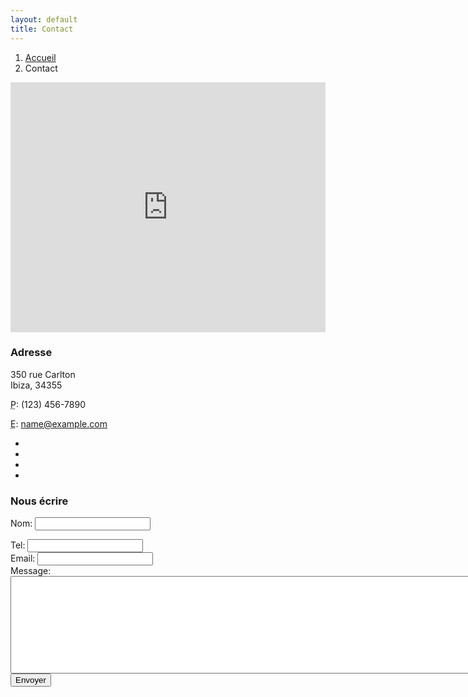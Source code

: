```yaml
---
layout: default
title: Contact
---
```



<!-- Page Content -->
<div class="container">

<!-- Page Heading/Breadcrumbs -->
<div class="row">
<div class="col-lg-12">
<ol class="breadcrumb">
    <li><a href="index.html">Accueil</a>
    </li>
    <li class="active">Contact</li>
</ol>
</div>
</div>
<!-- /.row -->

<!-- Content Row -->
<div class="row">
<!-- Map Column -->
<div class="col-md-8">
<!-- Embedded Google Map -->
<iframe width="100%" height="400px" frameborder="0" scrolling="no" marginheight="0" marginwidth="0" src="http://maps.google.com/maps?hl=en&amp;ie=UTF8&amp;ll=38.905897,1.418066&amp;spn=56.506174,79.013672&amp;t=m&amp;z=20&amp;output=embed"></iframe>
</div>
<!-- Contact Details Column -->
<div class="col-md-4">
<h3>Adresse</h3>
<p>
350 rue Carlton<br>Ibiza, 34355<br>
</p>
<p><i class="fa fa-phone"></i> 
    <abbr title="Phone">P</abbr>: (123) 456-7890</p>
<p><i class="fa fa-envelope-o"></i> 
    <abbr title="Email">E</abbr>: <a href="mailto:name@example.com">name@example.com</a>
</p>

<ul class="list-unstyled list-inline list-social-icons">
    <li>
        <a href="#"><i class="fa fa-facebook-square fa-2x"></i></a>
    </li>
    <li>
        <a href="#"><i class="fa fa-linkedin-square fa-2x"></i></a>
    </li>
    <li>
        <a href="#"><i class="fa fa-twitter-square fa-2x"></i></a>
    </li>
    <li>
        <a href="#"><i class="fa fa-google-plus-square fa-2x"></i></a>
    </li>
</ul>
</div>
</div>
<!-- /.row -->

<!-- Contact Form -->
<!-- In order to set the email address and subject line for the contact form go to the bin/contact_me.php file. -->
<div class="row">
<div class="col-md-8">
<h3>Nous écrire</h3>
<form name="sentMessage" id="contactForm" novalidate>
    <div class="control-group form-group">
        <div class="controls">
            <label>Nom:</label>
            <input type="text" class="form-control" id="name" required data-validation-required-message="Please enter your name.">
            <p class="help-block"></p>
        </div>
    </div>
    <div class="control-group form-group">
        <div class="controls">
            <label>Tel:</label>
            <input type="tel" class="form-control" id="phone" required data-validation-required-message="Please enter your phone number.">
        </div>
    </div>
    <div class="control-group form-group">
        <div class="controls">
            <label>Email:</label>
            <input type="email" class="form-control" id="email" required data-validation-required-message="Please enter your email address.">
        </div>
    </div>
    <div class="control-group form-group">
        <div class="controls">
            <label>Message:</label>
            <textarea rows="10" cols="100" class="form-control" id="message" required data-validation-required-message="Please enter your message" maxlength="999" style="resize:none"></textarea>
        </div>
    </div>
    <div id="success"></div>
    <!-- For success/fail messages -->
    <button type="submit" class="btn btn-primary">Envoyer</button>
</form>
</div>

</div>

</div>
<!-- /.container -->

<!-- jQuery -->
<script src="js/jquery.js"></script>

<!-- Bootstrap Core JavaScript -->
<script src="js/bootstrap.min.js"></script>

<!-- Contact Form JavaScript -->
<!-- Do not edit these files! In order to set the email address and subject line for the contact form go to the bin/contact_me.php file. -->
<script src="js/jqBootstrapValidation.js"></script>
<script src="js/contact_me.js"></script>
